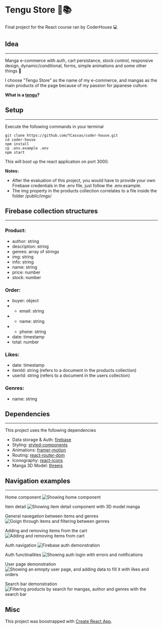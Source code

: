 # Tengu Store 👺📚
Final project for the React course ran by CoderHouse 💻

## Idea
___
Manga e-commerce with auth, cart persistance, stock control, responsive design, dynamic/conditional, forms, simple animations and some other things 🐊

I choose "Tengu Store" as the name of my e-commerce, and mangas as the main products of the  page because of my passion for japanese culture.

**What is a [tengu](https://en.wikipedia.org/wiki/Tengu)?**

## Setup
___
Execute the following commands in your terminal
```
git clone https://github.com/TCassas/coder-house.git
cd coder-house
npm install
cp .env.example .env
npm start
```
This will boot up the react application on port 3000.

**Notes:**
- After the evaluation of this project, you would have to provide your own Firebase credentials in the .env file, just follow the .env.example.
- The img property in the products collection correlates to a file inside the folder /public/imgs/

## Firebase collection structures
___
### Product:
- author: string
- description: string
- genres: array of strings
- img: string
- info: string
- name: string
- price: number
- stock: number
### Order:
- buyer: object
- - email: string
- - name: string
- - phone: string
- date: timestamp
- total: number
### Likes:
- date: timestamp
- itemId: string (refers to a document in the products collection)
- userId: string (refers to a document in the users collection)
### Genres:
- name: string
## Dependencies
___
This project uses the following dependencies
- Data storage & Auth: [firebase](https://github.com/firebase/firebase-js-sdk)
- Styling: [styled-components](https://github.com/styled-components/styled-components)
- Animations: [framer-motion](https://github.com/framer/motion)
- Routing: [react-router-dom](https://github.com/remix-run/react-router)
- Iconography: [react-icons](https://github.com/react-icons/react-icons)
- Manga 3D Model: [threejs](https://github.com/mrdoob/three.js)
## Navigation examples
___
Home component
![Showing home component](/public/imgs/navigation/home.gif)

Item detail
![Showing item detail component with 3D model manga](/public/imgs/navigation/itemDetail.gif)

General navegation between items and genres
![Goign through items and filtering between genres](/public/imgs/navigation/navegation.gif)

Adding and removing items from the cart
![Adding and removing items from cart](/public/imgs/navigation/addRemoveCart.gif)

Auth navigation
![Firebase auth demonstration](/public/imgs/navigation/auth.gif)

Auth functinalities
![Showing auth login with errors and notifications](/public/imgs/navigation/authFunctionalities.gif)

User page demonstration
![Showing an emnpty user page, and adding data to fill it with likes and orders](/public/imgs/navigation/userPage.gif)

Search bar demonstration
![Filtering products by search for mangas, author and genres with the search bar](/public/imgs/navigation/search.gif)
## Misc
This project was boostrapped with [Create React App](https://github.com/facebook/create-react-app).
